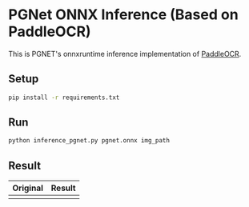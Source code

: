 # PGNet ONNX Inference (Based on PaddleOCR)

This is PGNET's onnxruntime inference implementation of [PaddleOCR](https://github.com/PaddlePaddle/PaddleOCR).

## Setup

```bash
pip install -r requirements.txt
```

## Run

```bash
python inference_pgnet.py pgnet.onnx img_path
```

## Result

| Original  | Result |
| ------------- | ------------- |
|   |  |

